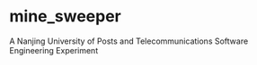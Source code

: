 # mine_sweeper
A Nanjing University of Posts and Telecommunications Software Engineering Experiment
